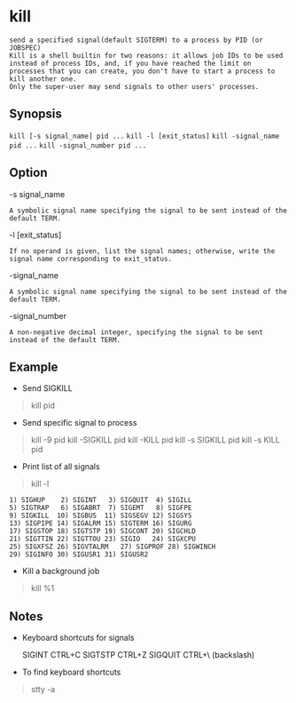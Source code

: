 # kill

    send a specified signal(default SIGTERM) to a process by PID (or JOBSPEC)
    Kill is a shell builtin for two reasons: it allows job IDs to be used instead of process IDs, and, if you have reached the limit on processes that you can create, you don't have to start a process to kill another one.
    Only the super-user may send signals to other users' processes.

## Synopsis

`kill [-s signal_name] pid ...`
`kill -l [exit_status]`
`kill -signal_name pid ...`
`kill -signal_number pid ...`

## Option

-s signal_name

    A symbolic signal name specifying the signal to be sent instead of the default TERM.
-l [exit_status]

    If no operand is given, list the signal names; otherwise, write the signal name corresponding to exit_status.
-signal_name

    A symbolic signal name specifying the signal to be sent instead of the default TERM.
-signal_number

    A non-negative decimal integer, specifying the signal to be sent instead of the default TERM.

## Example

* Send SIGKILL

> kill pid

* Send specific signal to process

> kill -9 pid
> kill -SIGKILL pid
> kill -KILL pid
> kill -s SIGKILL pid
> kill -s KILL pid

* Print list of all signals

> kill -l

    1) SIGHUP	 2) SIGINT	 3) SIGQUIT	 4) SIGILL
    5) SIGTRAP	 6) SIGABRT	 7) SIGEMT	 8) SIGFPE
    9) SIGKILL	10) SIGBUS	11) SIGSEGV	12) SIGSYS
    13) SIGPIPE	14) SIGALRM	15) SIGTERM	16) SIGURG
    17) SIGSTOP	18) SIGTSTP	19) SIGCONT	20) SIGCHLD
    21) SIGTTIN	22) SIGTTOU	23) SIGIO	24) SIGXCPU
    25) SIGXFSZ	26) SIGVTALRM	27) SIGPROF	28) SIGWINCH
    29) SIGINFO	30) SIGUSR1	31) SIGUSR2

* Kill a background job

> kill %1

## Notes

* Keyboard shortcuts for signals

    SIGINT CTRL+C
    SIGTSTP CTRL+Z
    SIGQUIT CTRL+\ (backslash)

* To find keyboard shortcuts

> stty -a
